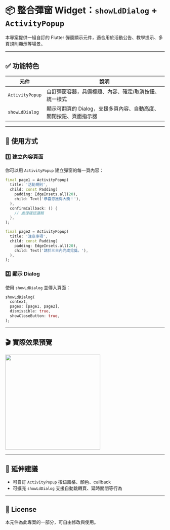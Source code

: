 # 📦 整合彈窗 Widget：`showLdDialog` + `ActivityPopup`

本專案提供一組自訂的 Flutter 彈窗顯示元件，適合用於活動公告、教學提示、多頁規則顯示等場景。

---

## ✅ 功能特色

| 元件         | 說明 |
|--------------|------|
| `ActivityPopup` | 自訂彈窗容器，具備標題、內容、確定/取消按鈕、統一樣式 |
| `showLdDialog`  | 顯示可翻頁的 Dialog，支援多頁內容、自動高度、關閉按鈕、頁面指示器 |

---

## 🧪 使用方式

### 1️⃣ 建立內容頁面

你可以用 `ActivityPopup` 建立彈窗的每一頁內容：

```dart
final page1 = ActivityPopup(
  title: '活動規則',
  child: const Padding(
    padding: EdgeInsets.all(20),
    child: Text('恭喜您獲得大獎！'),
  ),
  confirmCallback: () {
    // 處理確認邏輯
  },
);

final page2 = ActivityPopup(
  title: '注意事項',
  child: const Padding(
    padding: EdgeInsets.all(20),
    child: Text('請於三日內完成兌獎。'),
  ),
);
```

### 2️⃣ 顯示 Dialog

使用 `showLdDialog` 並傳入頁面：

```dart
showLdDialog(
  context,
  pages: [page1, page2],
  dismissible: true,
  showCloseButton: true,
);
```

---

## 🎬 實際效果預覽

<img src="https://github.com/blackman5566/dialog_flutter_example/blob/main/demo2.gif?raw=true" width="300" />


---

## 🔧 延伸建議

- 可自訂 `ActivityPopup` 按鈕風格、顏色、callback
- 可擴充 `showLdDialog` 支援自動跳轉頁、延時關閉等行為

---

## 📄 License

本元件為此專案的一部分，可自由修改與使用。
